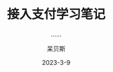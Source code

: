 ---
layout:     post
title:      接入支付学习笔记
subtitle:   ......
date:       2023-3-9
author:     呆贝斯
header-img: img/post-bg-desk.jpg
---